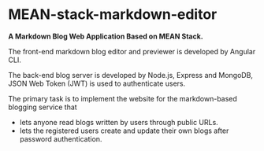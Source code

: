 # MEAN-stack-markdown-editor
**A Markdown Blog Web Application Based on MEAN Stack.**

The front-end markdown blog editor and previewer is developed by Angular CLI.

The back-end blog server is developed by Node.js, Express and MongoDB, JSON Web Token (JWT) is used to authenticate users.

The primary task is to implement the website for the markdown-based blogging service that
- lets anyone read blogs written by users through public URLs.
- lets the registered users create and update their own blogs after password authentication. 
